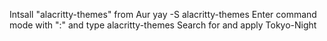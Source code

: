 Intsall "alacritty-themes" from Aur
yay -S alacritty-themes
Enter command mode with ":" and type alacritty-themes
Search for and apply Tokyo-Night
